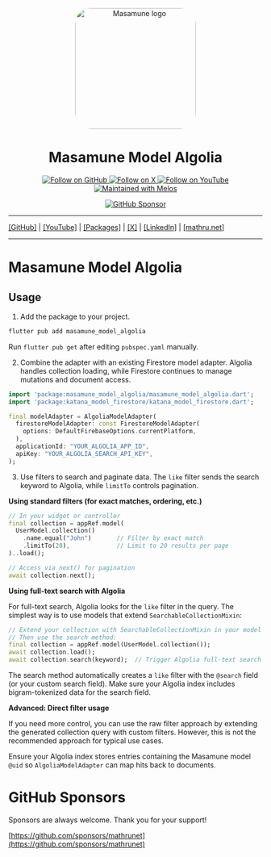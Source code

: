<p align="center">
  <a href="https://mathru.net">
    <img width="240px" src="https://raw.githubusercontent.com/mathrunet/flutter_masamune/master/.github/images/icon.png" alt="Masamune logo" style="border-radius: 32px"s><br/>
  </a>
  <h1 align="center">Masamune Model Algolia</h1>
</p>

<p align="center">
  <a href="https://github.com/mathrunet">
    <img src="https://img.shields.io/static/v1?label=GitHub&message=Follow&logo=GitHub&color=333333&link=https://github.com/mathrunet" alt="Follow on GitHub" />
  </a>
  <a href="https://x.com/mathru">
    <img src="https://img.shields.io/static/v1?label=@mathru&message=Follow&logo=X&color=0F1419&link=https://x.com/mathru" alt="Follow on X" />
  </a>
  <a href="https://www.youtube.com/c/mathrunetchannel">
    <img src="https://img.shields.io/static/v1?label=YouTube&message=Follow&logo=YouTube&color=FF0000&link=https://www.youtube.com/c/mathrunetchannel" alt="Follow on YouTube" />
  </a>
  <a href="https://github.com/invertase/melos">
    <img src="https://img.shields.io/static/v1?label=maintained%20with&message=melos&color=FF1493&link=https://github.com/invertase/melos" alt="Maintained with Melos" />
  </a>
</p>

<p align="center">
  <a href="https://github.com/sponsors/mathrunet"><img src="https://img.shields.io/static/v1?label=Sponsor&message=%E2%9D%A4&logo=GitHub&color=ff69b4&link=https://github.com/sponsors/mathrunet" alt="GitHub Sponsor" /></a>
</p>

---

[[GitHub]](https://github.com/mathrunet) | [[YouTube]](https://www.youtube.com/c/mathrunetchannel) | [[Packages]](https://pub.dev/publishers/mathru.net/packages) | [[X]](https://x.com/mathru) | [[LinkedIn]](https://www.linkedin.com/in/mathrunet/) | [[mathru.net]](https://mathru.net)

---

# Masamune Model Algolia

## Usage

1. Add the package to your project.

```bash
flutter pub add masamune_model_algolia
```

Run `flutter pub get` after editing `pubspec.yaml` manually.

2. Combine the adapter with an existing Firestore model adapter. Algolia handles collection loading, while Firestore continues to manage mutations and document access.

```dart
import 'package:masamune_model_algolia/masamune_model_algolia.dart';
import 'package:katana_model_firestore/katana_model_firestore.dart';

final modelAdapter = AlgoliaModelAdapter(
  firestoreModelAdapter: const FirestoreModelAdapter(
    options: DefaultFirebaseOptions.currentPlatform,
  ),
  applicationId: "YOUR_ALGOLIA_APP_ID",
  apiKey: "YOUR_ALGOLIA_SEARCH_API_KEY",
);
```

3. Use filters to search and paginate data. The `like` filter sends the search keyword to Algolia, while `limitTo` controls pagination.

**Using standard filters (for exact matches, ordering, etc.)**

```dart
// In your widget or controller
final collection = appRef.model(
  UserModel.collection()
    .name.equal("John")       // Filter by exact match
    .limitTo(20),             // Limit to 20 results per page
)..load();

// Access via next() for pagination
await collection.next();
```

**Using full-text search with Algolia**

For full-text search, Algolia looks for the `like` filter in the query. The simplest way is to use models that extend `SearchableCollectionMixin`:

```dart
// Extend your collection with SearchableCollectionMixin in your model file
// Then use the search method:
final collection = appRef.model(UserModel.collection());
await collection.load();
await collection.search(keyword);  // Trigger Algolia full-text search
```

The search method automatically creates a `like` filter with the `@search` field (or your custom search field). Make sure your Algolia index includes bigram-tokenized data for the search field.

**Advanced: Direct filter usage**

If you need more control, you can use the raw filter approach by extending the generated collection query with custom filters. However, this is not the recommended approach for typical use cases.

Ensure your Algolia index stores entries containing the Masamune model `@uid` so `AlgoliaModelAdapter` can map hits back to documents.

# GitHub Sponsors

Sponsors are always welcome. Thank you for your support!

[https://github.com/sponsors/mathrunet](https://github.com/sponsors/mathrunet)